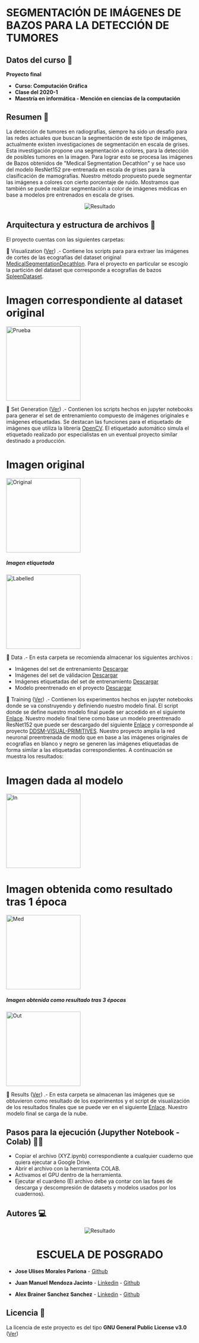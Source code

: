 # SEGMENTACIÓN DE IMÁGENES DE BAZOS PARA LA DETECCIÓN DE TUMORES

## Datos del curso 📘

 **Proyecto final**
* **Curso: Computación Gráfica**
* **Clase del 2020-1**
* **Maestría en informática - Mención en ciencias de la computación**

## Resumen 🎯
La detección de tumores en radiografías, siempre ha sido un desafío para las redes actuales que buscan la segmentación de este tipo de imágenes, actualmente existen investigaciones de segmentación en escala de grises. Esta investigación propone una segmentación a colores, para la detección de posibles tumores en la imagen. Para lograr esto se procesa las imágenes de Bazos obtenidos de "Medical Segmentation Decathlon" y se hace uso del modelo ResNet152 pre-entrenada en escala de grises para la clasificación de mamografías. Nuestro método propuesto puede segmentar las imágenes a colores con cierto porcentaje de ruido. Mostramos que también se puede realizar segmentación a color de imágenes médicas en base a modelos pre entrenados en escala de grises.

<p align="center"> 
    <img src='Results/loss_curva.png' alt="Resultado">
</p>

## Arquitectura y estructura de archivos 🏢

El proyecto cuentas con las siguientes carpetas:

📁 Visualization ([Ver](/Visualization)) .- Contiene los scripts para para extraer las imágenes de cortes de las ecografías del dataset original [MedicalSegmentationDecathlon](http://medicaldecathlon.com/). Para el proyecto en particular se escogío la partición del dataset que corresponde a ecografías de bazos [SpleenDataset](https://drive.google.com/file/d/1jzeNU1EKnK81PyTsrx0ujfNl-t0Jo8uE/view?usp=sharing).

<p align="center"> 
    <h1>Imagen correspondiente al dataset original</h1>
    <img src='Set%20Generation/resultados/prueba.png' alt="Prueba" height="200px" width="200px">
</p>

📁 Set Generation ([Ver](/Set%20Generation)) .- Contienen los scripts hechos en jupyter notebooks para generar el set de entrenamiento compuesto de imágenes originales e imágenes etiquetadas. Se destacan las funciones para el etiquetado de imágenes que utiliza la librería [OpenCV](https://opencv.org/). El etiquetado automático simula el etiquetado realizado por especialistas en un eventual proyecto similar destinado a producción.

<p align="center"> 
    <h1>Imagen original</h1>
    <img src='Set%20Generation/resultados/spleen_2.ni_z068.png' alt="Original" height="200px" width="200px">
</p>

<p align="center"> 
    <h5>Imagen etiquetada</h5>
    <img src='Set%20Generation/resultados/label_spleen_2.ni_z068.png' alt="Labelled" height="200px" width="200px">
</p>

📁 Data .- En esta carpeta se recomienda almacenar los siguientes archivos : 
- Imágenes del set de entrenamiento [Descargar](https://drive.google.com/file/d/12ELJm48gudZApmxozqqeg4JL5HInDauU/view?usp=sharing)
- Imágenes del set de válidacion [Descargar](https://drive.google.com/file/d/12KR_l0TgLhwc3J25GFUkd9S73OEtphG_/view?usp=sharing)
- Imágenes etiquetadas del set de entrenamiento [Descargar](https://drive.google.com/file/d/12N6rBvzncffWGx2AjtJ8BAgPw4lQ__xz/view?usp=sharing)
- Modelo preentrenado en el proyecto [Descargar](https://drive.google.com/file/d/1vlLGX3Lx8q-rH-rxNqVvxRKNWaSxn9i9/view?usp=sharing)

📁 Training ([Ver](/Training)) .- Contienen los experimentos hechos en jupyter notebooks donde se va construyendo y definiendo nuestro modelo final. El script donde se define nuestro modelo final puede ser accedido en el siguiente [Enlace](/Training/Entrenamiento_Images_v3(FINAL).ipynb). Nuestro modelo final tiene como base un modelo preentrenado ResNet152 que puede ser descargado del siguiente [Enlace](http://data.csail.mit.edu/places/medical/pretrained/2class/resnet152/checkpoint_00000005.pth.tar) y corresponde al proyecto [DDSM-VISUAL-PRIMITIVES](https://github.com/jimmyyhwu/ddsm-visual-primitives). Nuestro proyecto amplia la red neuronal preentrenada de modo que en base a las imágenes originales de ecografías en blanco y negro se generen las imágenes etiquetadas de forma similar a las etiquetadas correspondientes. A continuación se muestra los resultados: 

<p align="center"> 
    <h1>Imagen dada al modelo</h1>
    <img src='Results/in2.png' alt="In" height="200px" width="200px">
</p>

<p align="center"> 
    <h1>Imagen obtenida como resultado tras 1 época</h1>
    <img src='Results/med.png' alt="Med" height="200px" width="200px">
</p>

<p align="center"> 
    <h5>Imagen obtenida como resultado tras 3 épocas</h5>
    <img src='Results/out2.png' alt="Out" height="200px" width="200px">
</p>

📁 Results ([Ver](/Results)) .- En esta carpeta se almacenan las imágenes que se obtuvieron como resultado de los experimentos y el script de visualización de los resultados finales que se puede ver en el siguiente [Enlace](/Results/Resultados.ipynb). Nuestro modelo final se carga de la nube.

## Pasos para la ejecución (Jupyther Notebook - Colab) 📑🐍

- Copiar el archivo (XYZ.ipynb) correspondiente a cualquier cuaderno que quiera ejecutar a Google Drive.
- Abrir el archivo con la herramienta COLAB.
- Activamos el GPU dentro de la herramienta.
- Ejecutar el cuardeno (El archivo debe ya contar con las fases de descarga y descompresión de datasets y modelos usados por los cuadernos).

## Autores 💻

<div align="center"> 
    <img src='https://dci.pucp.edu.pe/wp-content/uploads/2014/02/logo-negro-pucp.jpg' alt="Resultado">
    <h1>ESCUELA DE POSGRADO</h1>
</div>

* **Jose Ulises Morales Pariona** - [Github](https://github.com/ulises968)

* **Juan Manuel Mendoza Jacinto** - [Linkedin](https://pe.linkedin.com/in/juan-manuel-mendoza-jacinto-18515ab0) - [Github](https://github.com/fararay)

* **Alex Brainer Sanchez Sanchez** - [Linkedin](https://www.linkedin.com/in/alex-sanchez-sanchez/?originalSubdomain=pe) - [Github](https://github.com/alexssanchez)

## Licencia 📄

La licencia de este proyecto es del tipo **GNU General Public License v3.0** ([Ver](LICENSE.md))


